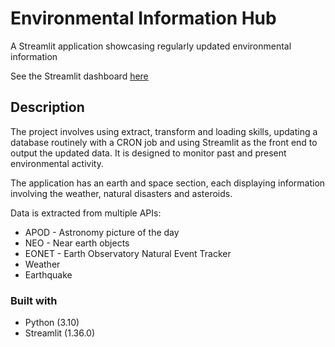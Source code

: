 # Environmental Information Hub
A Streamlit application showcasing regularly updated environmental information 

See the Streamlit dashboard [here](https://etl-environmental-data-app.streamlit.app/)

## Description

The project involves using extract, transform and loading skills, updating a database routinely with a CRON job and using Streamlit as the front end to output the updated data. It is designed to monitor past and present environmental activity. 

The application has an earth and space section, each displaying information involving the weather, natural disasters and asteroids.

Data is extracted from multiple APIs:
* APOD - Astronomy picture of the day
* NEO - Near earth objects
* EONET - Earth Observatory Natural Event Tracker
* Weather
* Earthquake
  

### Built with
- Python (3.10)
- Streamlit (1.36.0)
